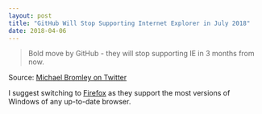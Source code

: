 ```yaml
---
layout: post
title: "GitHub Will Stop Supporting Internet Explorer in July 2018"
date: 2018-04-06
---
```


> Bold move by GitHub - they will stop supporting IE in 3 months from now.

Source: [Michael Bromley on Twitter](https://twitter.com/michlbrmly/status/981855020948877312)

I suggest switching to [Firefox](https://www.mozilla.org/en-US/firefox/new/) as they support the most versions of Windows of any up-to-date browser.
